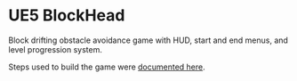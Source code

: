 # UE5 BlockHead

Block drifting obstacle avoidance game with HUD, start and end menus, and level progression system.

Steps used to build the game were [documented here](https://www.notion.so/stung-eye/Unreal-Engine-5-BlockHead-6c634cea38554d9782423bda89b16682).
